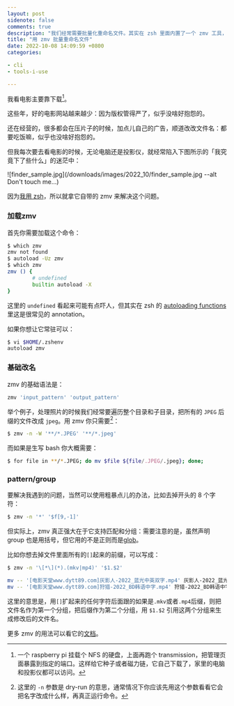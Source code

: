 ```yaml
---
layout: post
sidenote: false
comments: true
description: "我们经常需要批量化重命名文件。其实在 zsh 里面内置了一个 zmv 工具，很适合用来干这个事情。本文结合我怎么处理下载回来的电影，讲讲 zmv 怎么使用。"
title: "用 zmv 批量重命名文件"
date: 2022-10-08 14:09:59 +0800
categories:

- cli
- tools-i-use

---
```


我看电影主要靠下载[^1]。

这些年，好的电影网站越来越少：因为版权管得严了，似乎没啥好抱怨的。

还在经营的，很多都会在压片子的时候，加点儿自己的广告，顺道改改文件名：都要吃饭嘛，似乎也没啥好抱怨的。

但我每次要去看电影的时候，无论电脑还是投影仪，就经常陷入下图所示的「我究竟下了些什么」的迷茫中：

![finder_sample.jpg](/downloads/images/2022_10/finder_sample.jpg --alt Don't touch me...)

因为[我用 zsh](/2013/07/stop-specific-zsh-shell-auto-correct/)，所以就拿它自带的 zmv 来解决这个问题。

### 加载zmv

首先你需要加载这个命令：

```bash
$ which zmv
zmv not found
$ autoload -Uz zmv
$ which zmv
zmv () {
        # undefined
        builtin autoload -X
}
```

这里的 `undefined` 看起来可能有点吓人，但其实在 zsh 的 [autoloading functions](https://zsh.sourceforge.io/Doc/Release/Functions.html#Autoloading-Functions) 里这是很常见的 annotation。

如果你想让它常驻可以：

```bash
$ vi $HOME/.zshenv
autoload zmv
```

### 基础改名

zmv 的基础语法是：

```bash
zmv 'input_pattern' 'output_pattern'
```

举个例子，处理照片的时候我们经常要遍历整个目录和子目录，把所有的 `JPEG` 后缀的文件改成 `jpeg`。用 zmv 你只需要[^2]：

```bash
$ zmv -n -W '**/*.JPEG' '**/*.jpeg'
```

而如果是生写 bash 你大概需要：

```bash
$ for file in **/*.JPEG; do mv $file ${file/.JPEG/.jpeg}; done;
```


### pattern/group

要解决我遇到的问题，当然可以使用粗暴点儿的办法，比如去掉开头的 8 个字符：

```bash
$ zmv -n '*' '$f[9,-1]'
```

但实际上，zmv 真正强大在于它支持匹配和分组：需要注意的是，虽然声明 group 也是用括号，但它用的不是正则而是[glob](https://en.wikipedia.org/wiki/Glob_(programming))。

比如你想去掉文件里面所有的`[]`起来的前缀，可以写成：

```bash
$ zmv -n '\[*\](*).(mkv|mp4)' '$1.$2'

mv -- '[电影天堂www.dytt89.com]灰影人-2022_蓝光中英双字.mp4' 灰影人-2022_蓝光中英双字.mp4
mv -- '[电影天堂www.dytt89.com]狩猎-2022_BD韩语中字.mp4' 狩猎-2022_BD韩语中字.mp4
```

这里的意思是，用`[]`扩起来的任何字符后面跟的如果是`.mkv`或者`.mp4`后缀，则把文件名作为第一个分组，把后缀作为第二个分组，用 `$1.$2` 引用这两个分组来生成修改后的文件名。

更多 zmv 的用法可以看它的[文档](https://github.com/zsh-users/zsh/blob/master/Functions/Misc/zmv)。

[^1]: 一个 raspberry pi 挂载个 NFS 的硬盘，上面再跑个 transmission，把管理页面暴露到指定的端口。这样给它种子或者磁力链，它自己下载了，家里的电脑和投影仪都可以访问。
[^2]: 这里的 `-n` 参数是 dry-run 的意思，通常情况下你应该先用这个参数看看它会把名字改成什么样，再真正运行命令。
